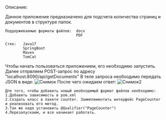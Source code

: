    Описание:
   
   Данное приложение предназначено для подсчета количества страниц и документов в структуре папок.

    Поддерживаемые форматы файлов:  docx
                                    PDF

    Стек:   Java17 
            SpringBoot
            Maven
            TomCat

Чтобы начать пользоваться приложением, его необходимо запустить.
Далее отпрвляем POST-запрос по адресу "localhost:8090/api/getDocuments"
В теле запроса необходимо передать JSON в виде:
![Снимок](https://github.com/Dmitriy0109/Page_Counting_program/assets/91308980/6dddf6bd-57cf-4b9b-acd2-199e199dd62b)
После чего ожидаем ответ:
![Снимок2](https://github.com/Dmitriy0109/Page_Counting_program/assets/91308980/b03c27ac-ff59-42da-b895-823cf33ee134)


    Для того, чтобы добавить новый необходимый формат файлов необходимо:
    1.Добавить зависимость в pom.xml
    2.Создать класс в пакете сounter. Заимплементить интерфейс PageCounter и реализовать его метод.
    3.Так же надо установить @Qualifier("PageCounter")
    4.Перезапускаем, и все начинает работать.
    
    
